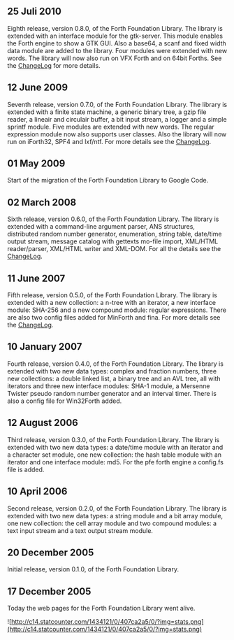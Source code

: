 ## 25 Juli 2010 ##

Eighth release, version 0.8.0, of the Forth Foundation Library. The
library is extended with an interface module for the gtk-server. This
module enables the Forth engine to show a GTK GUI. Also a base64, a
scanf and fixed width data module are added to the library. Four
modules were extended with new words. The library will now also run
on VFX Forth and on 64bit Forths. See the [ChangeLog](ChangeLog.md) for more details.

## 12 June 2009 ##

Seventh release, version 0.7.0, of the Forth Foundation Library. The
library is extended with a finite state machine, a generic binary tree,
a gzip file reader, a lineair and circulair buffer, a bit input stream, a
logger and a simple sprintf module. Five modules are extended with
new words. The regular expression module now also supports user
classes.  Also the library will now run on iForth32, SPF4 and lxf/ntf.
For more details see the [ChangeLog](ChangeLog.md).

## 01 May 2009 ##

Start of the migration of the Forth Foundation Library to Google Code.

## 02 March 2008 ##

Sixth release, version 0.6.0, of the Forth Foundation Library. The
library is extended with a command-line argument parser, ANS structures,
distributed random number generator, enumeration, string table, date/time
output stream, message catalog with gettexts mo-file import, XML/HTML
reader/parser, XML/HTML writer and XML-DOM. For all the details see
the [ChangeLog](ChangeLog.md).

## 11 June 2007 ##

Fifth release, version 0.5.0, of the Forth Foundation Library. The
library is extended with a new collection: a n-tree with an iterator,
a new interface module: SHA-256 and a new compound module: regular
expressions. There are also two config files added for MinForth and
fina. For more details see the [ChangeLog](ChangeLog.md).

## 10 January 2007 ##

Fourth release, version 0.4.0, of the Forth Foundation Library. The
library is extended with two new data types: complex and fraction
numbers, three new collections: a double linked list, a binary tree and
an AVL tree, all with iterators and three new interface
modules: SHA-1 module, a Mersenne Twister pseudo random number generator
and an interval timer. There is also a config file for Win32Forth added.

## 12 August 2006 ##

Third release, version 0.3.0, of the Forth Foundation Library. The
library is extended with two new data types: a date/time module with an
iterator and a character set module, one new collection: the hash table
module with an iterator and one interface module: md5. For the pfe forth
engine a config.fs file is added.

## 10 April 2006 ##

Second release, version 0.2.0, of the Forth Foundation Library. The
library is extended with two new data types: a string module and a bit
array module, one new collection: the cell array module and two compound
modules: a text input stream and a text output stream module.

## 20 December 2005 ##

Initial release, version 0.1.0, of the Forth Foundation Library.

## 17 December 2005 ##

Today the web pages for the Forth Foundation Library went alive.

![http://c14.statcounter.com/1434121/0/407ca2a5/0/?img=stats.png](http://c14.statcounter.com/1434121/0/407ca2a5/0/?img=stats.png)